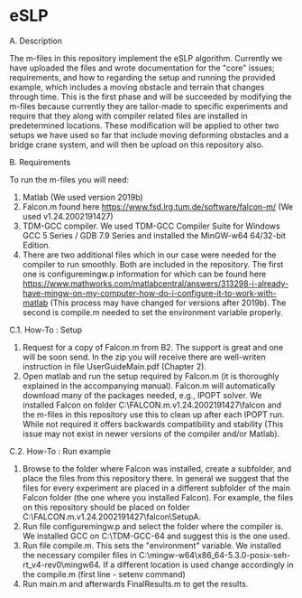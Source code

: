 # eSLP

A. Description

The m-files in this repository implement the eSLP algorithm. Currently we have uploaded the files and wrote documentation for the "core" issues; requirements, and how to regarding the setup and running the provided example, which includes a moving obstacle and terrain that changes through time. This is the first phase and will be succeeded by modifying the m-files because currently they are tailor-made to specific experiments and require that they along with compiler related files are installed in predetermined locations. These modification will be applied to other two setups we have used so far that include moving deforming obstacles and a bridge crane system, and will then be upload on this repository also. 

B. Requirements

To run the m-files you will need:
1. Matlab (We used version 2019b)
2. Falcon.m found here https://www.fsd.lrg.tum.de/software/falcon-m/ (We used v1.24.2002191427)
3. TDM-GCC compiler. We used TDM-GCC Compiler Suite for Windows GCC 5 Series / GDB 7.9 Series and installed the MinGW-w64 64/32-bit Edition.
4. There are two additional files which in our case were needed for the compiler to run smoothly. Both are included in the repository. The first one is configuremingw.p information for which can be found here https://www.mathworks.com/matlabcentral/answers/313298-i-already-have-mingw-on-my-computer-how-do-i-configure-it-to-work-with-matlab (This process may have changed for versions after 2019b). The second is compile.m needed to set the environment variable properly.

C.1. How-To : Setup
1. Request for a copy of Falcon.m from B2. The support is great and one will be soon send. In the zip you will receive there are well-writen instruction in file UserGuideMain.pdf (Chapter 2).
2. Open matlab and run the setup required by Falcon.m (it is thoroughly explained in the accompanying manual). Falcon.m will automatically download many of the packages needed, e.g., IPOPT solver. We installed Falcon on folder C:\FALCON.m.v1.24.2002191427\falcon and the m-files in this repository use this to clean up after each IPOPT run. While not required it offers backwards compatibility and stability (This issue may not exist in newer versions of the compiler and/or Matlab).

C.2. How-To : Run example
1. Browse to the folder where Falcon was installed, create a subfolder, and place the files from this repository there. In general we suggest that the files for every experiment are placed in a different subfolder of the main Falcon folder (the one where you installed Falcon). For example, the files on this repository should be placed on folder C:\FALCON.m.v1.24.2002191427\falcon\SetupA.
2. Run file configuremingw.p and select the folder where the compiler is. We installed GCC on C:\TDM-GCC-64 and suggest this is the one used.
3. Run file compile.m. This sets the "environment" variable. We installed the necessary compiler files in C:\mingw-w64\x86_64-5.3.0-posix-seh-rt_v4-rev0\mingw64. If a different location is used change accordingly in the compile.m (first line - setenv command)
4. Run main.m and afterwards FinalResults.m to get the results.
